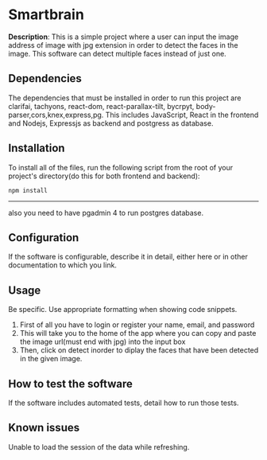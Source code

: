 

# Smartbrain

**Description**:  This is a simple project where a user can input the image address of image with jpg extension in order to detect the faces in the image. This software can detect multiple faces instead of just one.

## Dependencies

The dependencies that must be installed in order to run this project are clarifai, tachyons, react-dom, react-parallax-tilt, bycrpyt, body-parser,cors,knex,express,pg.
This includes JavaScript, React in the frontend and Nodejs, Expressjs as backend and postgress as database.

## Installation

To install all of the files, run the following script from the root of your project's directory(do this for both frontend and backend):

```
npm install
```

----
also you need to have pgadmin 4 to run postgres database.

## Configuration

If the software is configurable, describe it in detail, either here or in other documentation to which you link.

## Usage
 
Be specific.
Use appropriate formatting when showing code snippets.
1. First of all you have to login or register your name, email, and password 
2. This will take you to the home of the app where you can copy and paste the image url(must end with jpg) into the input box
3. Then, click on detect inorder to diplay the faces that have been detected in the given image.

## How to test the software

If the software includes automated tests, detail how to run those tests.

## Known issues

Unable to load the session of the data while refreshing.

